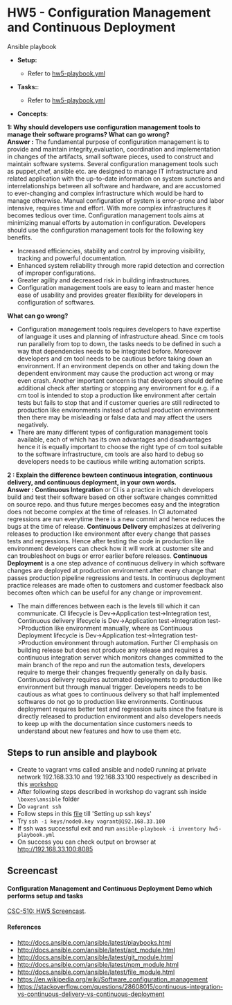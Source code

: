 # HW5 - Configuration Management and Continuous Deployment

Ansible playbook
* **Setup:** 
    * Refer to [hw5-playbook.yml](hw5-playbook.yml)
    
* **Tasks:**:
    * Refer to [hw5-playbook.yml](hw5-playbook.yml)

* **Concepts**:

**1: Why should developers use configuration management tools to manage their software programs? What can go wrong?**<br />
**Answer :** The fundamental purpose of configuration management is to provide and maintain integrity,evaluation, coordination and implementation in changes of the artifacts, small software pieces, used to construct and maintain software systems. Several configuration management tools such as puppet,chef, ansible etc. are designed to manage IT infrastructure and related application with the up-to-date information on system sunctions and interrelationships between all software and hardware, and are accustomed to ever-changing and complex infrastructure which would be hard to manage otherwise.
Manual configuration of system is error-prone and labor intensive, requires time and effort. With more complex infrastructures it becomes tedious over time. Configuration management tools aims at minimizing manual efforts by automation in configuration. Developers should use the configuration management tools for the following key benefits.
   * Increased efficiencies, stability and control by improving visibility, tracking and powerful documentation.
   * Enhanced system reliability through more rapid detection and correction of improper configurations.
   * Greater agility and decreased risk in building infrastructures.
   * Configuration management tools are easy to learn and master hence ease of usability and provides greater flexibility for developers      in configuration of softwares.

**What can go wrong?**
* Configuration management tools requires developers to have expertise of language it uses and planning of infrastructure ahead. Since cm tools run parallelly from top to down, the tasks needs to be defined in such a way that dependencies needs to be integrated before.
Moreover developers and cm tool needs to be cautious before taking down an environment. If an environment depends on other and taking down the dependent environment may cause the production act wrong or may even crash. 
Another important concern is that developers should define additional check after starting or stopping any environment for e.g. if a cm tool is intended to stop a production like environment after certain tests but fails to stop that and if customer queries are still redirected to production like environments instead of actual production environment then there may be misleading or false data and may affect the users negatively.
* There are many different types of configuration management tools available, each of which has its own advantages and disadvantages hence it is equally important to choose the right type of cm tool suitable to the software infrastructure, cm tools are also hard to debug so developers needs to be cautious while writing automation scripts.

**2 : Explain the difference bewteen continuous integration, continuous delivery, and continuous deployment, in your own words.**<br />
**Answer : Continuous Integration** or CI is a practice in which developers build and test their software based on other software changes committed on source repo. and thus future merges becomes easy and the integration does not become complex at the time of releases. In CI automated regressions are run everytime there is a new commit and hence reduces the bugs at the time of release.
**Continuous Delivery** emphasizes at delivering releases to production like environment after every change that passes tests and regressions. Hence after testing the code in production like environment developers can check how it will work at customer site and can troubleshoot on bugs or error earlier before releases.
**Continuous Deployment** is a one step advance of continuous delivery in which software changes are deployed at production environment after every change that passes production pipeline regressions and tests. In continuous deployment practice releases are made often to customers and customer feedback also becomes often which can be useful for any change or improvement.

* The main differences between each is the levels till which it can communicate. CI lifecycle is Dev->Application test->Integration test, Continuous delivery lifecycle is Dev->Application test->Integration test->Production like environment manually, where as Continuous Deployment lifecycle is Dev->Application test->Integration test->Production environment through automation.
Further CI emphasis on building release but does not produce any release and requires a continuous integration server which monitors changes committed to the main branch of the repo and run the automation tests, developers require to merge their changes frequently generally on daily basis. Continuous delivery requires automated deployments to production like environment but through manual trigger. Developers needs to be cautious as what goes to continuous delivery so that half implemented softwares do not go to production like environments. Continuous deployment requires better test and regression suits since the feature is directly released to production environment and also developers needs to keep up with the documentation since customers needs to understand about new features and how to use them etc. 


## Steps to run ansible and playbook
* Create to vagrant vms called ansible and node0 running at private network 192.168.33.10 and 192.168.33.100 respectively as described in this [workshop](https://github.com/CSC-DevOps/CM/blob/master/VM.md)
* After following steps described in workshop do vagrant ssh inside `\boxes\ansible` folder
* Do `vagrant ssh`
* Follow steps in this [file](https://github.com/CSC-DevOps/CM/blob/master/Ansible.md) till 'Setting up ssh keys'
* Try `ssh -i keys/node0.key vagrant@192.168.33.100`
* If ssh was successful exit and run `ansible-playbook -i inventory hw5-playbook.yml`
* On success you can check output on browser at http://192.168.33.100:8085

## Screencast
#### Configuration Management and Continuous Deployment Demo which performs setup and tasks<br />
[CSC-510: HW5 Screencast](https://youtu.be/FW63sGpN8yw).

#### References
* http://docs.ansible.com/ansible/latest/playbooks.html
* http://docs.ansible.com/ansible/latest/apt_module.html
* http://docs.ansible.com/ansible/latest/git_module.html
* http://docs.ansible.com/ansible/latest/npm_module.html
* http://docs.ansible.com/ansible/latest/file_module.html
* https://en.wikipedia.org/wiki/Software_configuration_management
* https://stackoverflow.com/questions/28608015/continuous-integration-vs-continuous-delivery-vs-continuous-deployment
